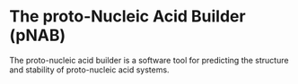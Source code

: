 # The proto-Nucleic Acid Builder (pNAB)

The proto-nucleic acid builder is a software tool for predicting the structure and stability of
proto-nucleic acid systems.
